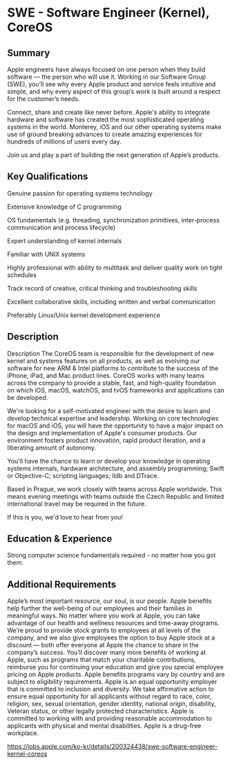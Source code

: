 # SWE - Software Engineer (Kernel), CoreOS

## Summary

Apple engineers have always focused on one person when they build software — the person who will use it. Working in our Software Group (SWE), you’ll see why every Apple product and service feels intuitive and simple, and why every aspect of this group’s work is built around a respect for the customer’s needs.

Connect, share and create like never before. Apple's ability to integrate hardware and software has created the most sophisticated operating systems in the world. Monterey, iOS and our other operating systems make use of ground breaking advances to create amazing experiences for hundreds of millions of users every day. 

Join us and play a part of building the next generation of Apple’s products.

## Key Qualifications

Genuine passion for operating systems technology

Extensive knowledge of C programming

OS fundamentals (e.g. threading, synchronization primitives, inter-process communication and process lifecycle)

Expert understanding of kernel internals

Familiar with UNIX systems

Highly professional with ability to multitask and deliver quality work on tight schedules

Track record of creative, critical thinking and troubleshooting skills

Excellent collaborative skills, including written and verbal communication

Preferably Linux/Unix kernel development experience

## Description

Description
The CoreOS team is responsible for the development of new kernel and systems features on all products, as well as evolving our software for new ARM & Intel platforms to contribute to the success of the iPhone, iPad, and Mac product lines. CoreOS works with many teams across the company to provide a stable, fast, and high-quality foundation on which iOS, macOS, watchOS, and tvOS frameworks and applications can be developed.

We're looking for a self-motivated engineer with the desire to learn and develop technical expertise and leadership. Working on core technologies for macOS and iOS, you will have the opportunity to have a major impact on the design and implementation of Apple's consumer products. Our environment fosters product innovation, rapid product iteration, and a liberating amount of autonomy.

You'll have the chance to learn or develop your knowledge in operating systems internals, hardware architecture, and assembly programming; Swift or Objective-C; scripting languages; lldb and DTrace.

Based in Prague, we work closely with teams across Apple worldwide. This means evening meetings with teams outside the Czech Republic and limited international travel may be required in the future.

If this is you, we'd love to hear from you!

## Education & Experience

Strong computer science fundamentals required - no matter how you got them.

## Additional Requirements

Apple’s most important resource, our soul, is our people. Apple benefits help further the well-being of our employees and their families in meaningful ways. No matter where you work at Apple, you can take advantage of our health and wellness resources and time-away programs. We’re proud to provide stock grants to employees at all levels of the company, and we also give employees the option to buy Apple stock at a discount — both offer everyone at Apple the chance to share in the company’s success. You’ll discover many more benefits of working at Apple, such as programs that match your charitable contributions, reimburse you for continuing your education and give you special employee pricing on Apple products.
Apple benefits programs vary by country and are subject to eligibility requirements.
Apple is an equal opportunity employer that is committed to inclusion and diversity. We take affirmative action to ensure equal opportunity for all applicants without regard to race, color, religion, sex, sexual orientation, gender identity, national origin, disability, Veteran status, or other legally protected characteristics. Apple is committed to working with and providing reasonable accommodation to applicants with physical and mental disabilities. Apple is a drug-free workplace.

https://jobs.apple.com/ko-kr/details/200324438/swe-software-engineer-kernel-coreos

